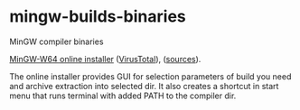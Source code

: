 # mingw-builds-binaries
MinGW compiler binaries

[MinGW-W64 online installer](https://github.com/Vuniverse0/mingwInstaller/releases/download/1.1.2/mingwInstaller.exe) ([VirusTotal](https://www.virustotal.com/gui/file/0901f3ac74edc7ef218d9932211025420b8047d10d5d4f73880d5913b43daf83?nocache=1)), ([sources](https://github.com/Vuniverse0/mingwInstaller)).

The online installer provides GUI for selection parameters of build you need and archive extraction into selected dir. 
It also creates a shortcut in start menu that runs terminal with added PATH to the compiler dir.
